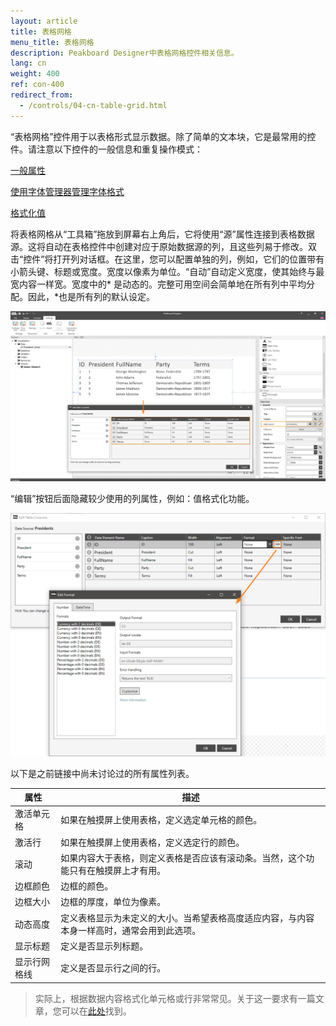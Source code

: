 ```yaml
---
layout: article
title: 表格网格 
menu_title: 表格网格
description: Peakboard Designer中表格网格控件相关信息。
lang: cn
weight: 400
ref: con-400
redirect_from:
  - /controls/04-cn-table-grid.html
---
```


“表格网格”控件用于以表格形式显示数据。除了简单的文本块，它是最常用的控件。请注意以下控件的一般信息和重复操作模式：

[一般属性](/controls/01-cn-general-properties.html)

[使用字体管理器管理字体格式](/misc/05-cn-custom-fonts.html)

[格式化值](/misc/03-cn-formating-values.html)

将表格网格从“工具箱”拖放到屏幕右上角后，它将使用“源”属性连接到表格数据源。这将自动在表格控件中创建对应于原始数据源的列，且这些列易于修改。双击“控件”将打开列对话框。在这里，您可以配置单独的列，例如，它们的位置带有小箭头键、标题或宽度。宽度以像素为单位。“自动”自动定义宽度，使其始终与最宽内容一样宽。宽度中的* 是动态的。完整可用空间会简单地在所有列中平均分配。因此，*也是所有列的默认设定。

![image_1](/assets/images/Controls/Table-Grid/ControlsTableGrid01.png)

“编辑”按钮后面隐藏较少使用的列属性，例如：值格式化功能。

![image_1](/assets/images/Controls/Table-Grid/ControlsTableGrid02.png)

以下是之前链接中尚未讨论过的所有属性列表。

| 属性 |	描述 |
|-------------|---------------|
| 激活单元格 |	 如果在触摸屏上使用表格，定义选定单元格的颜色。|
| 激活行 |	 如果在触摸屏上使用表格，定义选定行的颜色。|
| 滚动 |	 如果内容大于表格，则定义表格是否应该有滚动条。当然，这个功能只有在触摸屏上才有用。|
| 边框颜色 |	边框的颜色。|
| 边框大小 |	边框的厚度，单位为像素。|
| 动态高度 |	定义表格显示为未定义的大小。当希望表格高度适应内容，与内容本身一样高时，通常会用到此选项。|
| 显示标题 |	定义是否显示列标题。|
| 显示行网格线 |	定义是否显示行之间的行。|

>实际上，根据数据内容格式化单元格或行非常常见。关于这一要求有一篇文章，您可以在[此处](/scripting/05-cn-formating-table-grid.html)找到。
